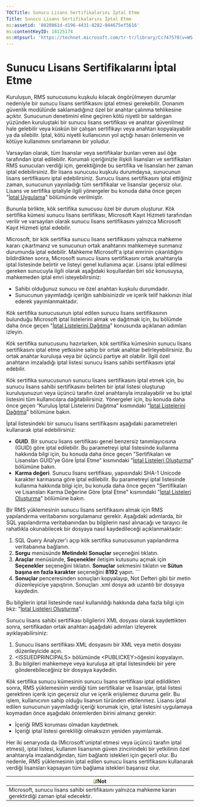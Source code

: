```yaml
---
TOCTitle: Sunucu Lisans Sertifikalarını İptal Etme
Title: Sunucu Lisans Sertifikalarını İptal Etme
ms:assetid: '8020861d-d196-4431-8282-044675ef5616'
ms:contentKeyID: 18125174
ms:mtpsurl: 'https://technet.microsoft.com/tr-tr/library/Cc747578(v=WS.10)'
---
```


Sunucu Lisans Sertifikalarını İptal Etme
========================================

Kuruluşun, RMS sunucusunu kuşkulu kılacak öngörülmeyen durumlar nedeniyle bir sunucu lisans sertifikasını iptal etmesi gerekebilir. Donanım güvenlik modülünde saklamadığınız özel bir anahtar çalınma tehlikesine açıktır. Sunucunun denetimini eline geçiren kötü niyetli bir saldırgan yüzünden kuruluştaki bir sunucu lisans sertifikası ve anahtar güvenilmez hale gelebilir veya küskün bir çalışan sertifikayı veya anahtarı kopyalayabilir ya da silebilir. İptal, kötü niyetli kullanıcının yol açtığı hasarı önlemenin ve kötüye kullanımını sınırlamanın bir yoludur.

Varsayılan olarak, tüm lisanslar veya sertifikalar bunları veren asıl öğe tarafından iptal edilebilir. Korumalı içeriğinizle ilişkili lisansları ve sertifikaları RMS sunucuları verdiği için, gerektiğinde bu sertifika ve lisansları her zaman iptal edebilirsiniz. Bir lisans sunucusu kuşkulu durumdaysa, sunucunun lisans sertifikasını iptal edebilirsiniz. Sunucu lisans sertifikasını iptal ettiğiniz zaman, sunucunun yayınladığı tüm sertifikalar ve lisanslar geçersiz olur. Lisans ve sertifika iptaliyle ilgili yönergeler bu konuda daha önce geçen "[İptal Uygulama](https://technet.microsoft.com/4735f060-7197-4ae2-830a-f91bcc4de30a)" bölümünde verilmiştir.

Bununla birlikte, kök sertifika sunucusu özel bir durum oluşturur. Kök sertifika kümesi sunucu lisans sertifikası, Microsoft Kayıt Hizmeti tarafından verilir ve varsayılan olarak sunucu lisans sertifikasını yalnızca Microsoft Kayıt Hizmeti iptal edebilir.

Microsoft, bir kök sertifika sunucu lisans sertifikasını yalnızca mahkeme kararı çıkartmanız ve sunucunun ortak anahtarını mahkemeye sunmanız durumunda iptal edebilir. Mahkeme Microsoft'a iptal emrinin çıkarıldığını bildirdikten sonra, Microsoft sunucu lisans sertifikasını ortak anahtarıyla iptal listesinde belirtir ve listeyi genel kullanıma açar. Lisansı iptal edilmesi gereken sunucuyla ilgili olarak aşağıdaki koşullardan biri söz konusuysa, mahkemeden iptal emri isteyebilirsiniz:

-   Sahibi olduğunuz sunucu ve özel anahtarı kuşkulu durumdadır.
-   Sunucunun yayımladığı içeriğin sahibisinizdir ve içerik telif hakkınızı ihlal ederek yayımlanmaktadır.

Kök sertifika sunucusunun iptal edilen sunucu lisans sertifikasının bulunduğu Microsoft iptal listelerini almak ve dağıtmak için, bu bölümde daha önce geçen "[İptal Listelerini Dağıtma](https://technet.microsoft.com/e331338b-66d4-45e4-8d3f-acccf2302ac4)" konusunda açıklanan adımları izleyin.

Kök sertifika sunucusunu hazırlarken, kök sertifika kümesinin sunucu lisans sertifikasını iptal etme yetkisine sahip bir ortak anahtar belirleyebilirsiniz. Bu ortak anahtar kuruluşa veya bir üçüncü partiye ait olabilir. İlgili özel anahtarın imzaladığı iptal listesi sunucu lisans sahibi sertifikasını iptal edebilir.

Kök sertifika sunucusunun sunucu lisans sertifikasını iptal etmek için, bu sunucu lisans sahibi sertifikasını belirten bir iptal listesi oluşturup kuruluşunuzun veya üçüncü tarafın özel anahtarıyla imzalayabilir ve bu iptal listesini tüm kullanıcılara dağıtabilirsiniz. Yönergeler için, bu konuda daha önce geçen “Kuruluş İptal Listelerini Dağıtma” kısmındaki “[İptal Listelerini Dağıtma](https://technet.microsoft.com/e331338b-66d4-45e4-8d3f-acccf2302ac4)” bölümüne bakın.

İptal listesindeki bir sunucu lisans sertifikasını aşağıdaki parametreleri kullanarak iptal edebilirsiniz:

-   **GUID**. Bir sunucu lisans sertifikası genel benzersiz tanımlayıcısına (GUID) göre iptal edilebilir. Bu parametreyi iptal listesinde kullanma hakkında bilgi için, bu konuda daha önce geçen "Sertifikaları ve Lisansları GUID'ye Göre İptal Etme" kısmındaki "[İptal Listeleri Oluşturma](https://technet.microsoft.com/1ef75199-3344-4225-84de-a863a777696a)" bölümüne bakın.
-   **Karma değeri**. Sunucu lisans sertifikası, yapısındaki SHA-1 Unicode karakter karmasına göre iptal edilebilir. Bu parametreyi iptal listesinde kullanma hakkında bilgi için, bu konuda daha önce geçen "Sertifikaları ve Lisansları Karma Değerine Göre İptal Etme" kısmındaki "[İptal Listeleri Oluşturma](https://technet.microsoft.com/1ef75199-3344-4225-84de-a863a777696a)" bölümüne bakın.

Bir RMS yüklemesinin sunucu lisans sertifikasını almak için RMS yapılandırma veritabanını sorgulamanız gerekir. Aşağıdaki adımlarda, bir SQL yapılandırma veritabanından bu bilgilerin nasıl alınacağı ve tarayıcı ile rahatlıkla okunabilecek bir dosyaya nasıl kaydedileceği açıklanmaktadır:

1.  SQL Query Analyzer'ı açıp kök sertifika sunucusunun yapılandırma veritabanına bağlanın.
2.  **Sorgu** menüsünde **Metindeki Sonuçlar** seçeneğini tıklatın.
3.  **Araçlar** menüsünde, **Seçenekler** iletişim kutusunu açmak için **Seçenekler** seçeneğini tıklatın. **Sonuçlar** sekmesini tıklatın ve **Sütun başına en fazla karakter** seçeneğini **8192** yapın.
        ```
1.  **Sonuçlar** penceresinden sonuçları kopyalayıp, Not Defteri gibi bir metin düzenleyiciye yapıştırın. Sonuçları .xml dosya adı uzantılı bir dosyaya kaydedin.

Bu bilgilerin iptal listesinde nasıl kullanıldığı hakkında daha fazla bilgi için bkz: "[İptal Listeleri Oluşturma](https://technet.microsoft.com/1ef75199-3344-4225-84de-a863a777696a)".

Sunucu lisans sahibi sertifikası bilgilerini XML dosyası olarak kaydettikten sonra, sertifikadan ortak anahtarı aşağıdaki adımları izleyerek ayıklayabilirsiniz:

1.  Sunucu lisans sertifikası XML dosyasını bir XML veya metin dosyası düzenleyicide açın.
2.  &lt;ISSUEDPRINCIPALS&gt; bölümünde &lt;PUBLICKEY&gt;öğesini kopyalayın.
3.  Bu bilgileri mahkemeye veya kuruluşa ait iptal listesindeki bir yere gönderebileceğiniz bir dosyaya kaydedin.

Kök sertifika sunucu kümesinin sunucu lisans sertifikası iptal edildikten sonra, RMS yüklemesinin verdiği tüm sertifikalar ve lisanslar, iptal listesi gerektiren içerik için geçersiz olur ve içerik erişilemez duruma gelir. Bu işlem, kullanıcının sahip olduğu lisansın türünden etkilenmez. Lisansı iptal edilen sunucunun yayımladığı içeriği korumak için, iptal listesini uygulamaya koymadan önce aşağıdaki önlemlerden birini almanız gerekir:

-   İçeriği RMS koruması olmadan kaydetmek.
-   İçeriği iptal listesi gerekliliği olmaksızın yeniden yayımlamak.

Her iki senaryoda da (Microsoft'uniptal etmesi veya üçüncü tarafın iptal etmesi), iptal listesi, kullanım lisansının güven zincirindeki bir yetkilinin özel anahtarıyla imzalandığından, tüm bağlantı istekleri için geçerli olur. Bu nedenle, RMS yüklemesinin iptal edilen sunucu lisans sertifikasını kullanarak verdiği lisansları kapsayan tüm bağlama istekleri başarısız olur.

| ![](/security-updates/images/Cc747578.note(WS.10).gif)Not                                      |
|-----------------------------------------------------------------------------------------------------------|
| Microsoft, sunucu lisans sahibi sertifikasını yalnızca mahkeme kararı gerektirdiği zaman iptal edecektir. |
